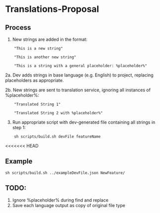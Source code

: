 # Translations-Proposal

## Process
1. New strings are added in the format:
```
    "This is a new string"

    "This is another new string"
    
    "This is a string with a general placeholder: %placeholder%"
```
2a. Dev adds strings in base language (e.g. English) to project, replacing placeholders as appropriate.

2b. New strings are sent to translation service, ignoring all instances of %placeholder%:
```
    "Translated String 1"
    
    "Translated String 2 with %placeholder%"
```    
3. Run appropriate script with dev-generated file containing all strings in step 1:
```
    sh scripts/build.sh devFile featureName
``` 

<<<<<<< HEAD
## Example
```
sh scripts/build.sh ../exampleDevFile.json NewFeature/
```

## TODO:
1. Ignore %placeholder% during find and replace
2. Save each language output as copy of original file type
